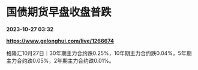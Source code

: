 # 国债期货早盘收盘普跌

**2023-10-27 03:32**

**https://www.gelonghui.com/live/1266674**

格隆汇10月27日｜30年期主力合约跌0.25%，10年期主力合约跌0.04%，5年期主力合约跌0.05%，2年期主力合约跌0.01%。